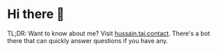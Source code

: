 # Hi there 👋

TL;DR: Want to know about me? Visit [hussain.taj.contact](https://hussain.taj.contact). There's a bot there that can quickly answer questions if you have any.
